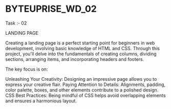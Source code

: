 # BYTEUPRISE_WD_02





Task :- 02

LANDING PAGE

Creating a landing page is a perfect starting point for beginners in web development, involving basic knowledge of HTML and CSS. Through this project, you'll delve into the fundamentals of creating columns, dividing sections, arranging items, and incorporating headers and footers.

The key focus is on:

Unleashing Your Creativity: Designing an impressive page allows you to express your creative flair.
Paying Attention to Details: Alignments, padding, color palette, boxes, and other elements contribute to a polished design.
CSS Best Practices: Being mindful of CSS helps avoid overlapping elements and ensures a harmonious layout.
